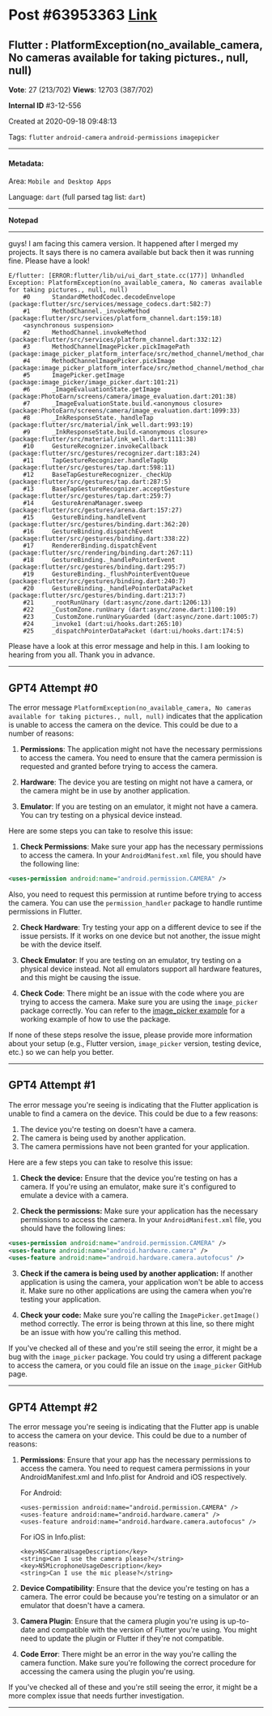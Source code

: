 
# Post \#63953363 [Link](https://stackoverflow.com/questions/63953363/)

## Flutter : PlatformException(no_available_camera, No cameras available for taking pictures., null, null)

**Vote**: 27 (213/702) **Views**: 12703 (387/702) 

**Internal ID** \#3-12-556

Created at 2020-09-18 09:48:13

Tags: `flutter` `android-camera` `android-permissions` `imagepicker`

----------

#### Metadata:

Area: `Mobile and Desktop Apps`

Language: `dart` (full parsed tag list: `dart`)

----------

**Notepad**


----------

guys! I am facing this camera version. It happened after I merged my projects. It says there is no camera available but back then it was running fine. Please have a look!
```
E/flutter: [ERROR:flutter/lib/ui/ui_dart_state.cc(177)] Unhandled Exception: PlatformException(no_available_camera, No cameras available for taking pictures., null, null)
    #0      StandardMethodCodec.decodeEnvelope (package:flutter/src/services/message_codecs.dart:582:7)
    #1      MethodChannel._invokeMethod (package:flutter/src/services/platform_channel.dart:159:18)
    <asynchronous suspension>
    #2      MethodChannel.invokeMethod (package:flutter/src/services/platform_channel.dart:332:12)
    #3      MethodChannelImagePicker.pickImagePath (package:image_picker_platform_interface/src/method_channel/method_channel_image_picker.dart:62:21)
    #4      MethodChannelImagePicker.pickImage (package:image_picker_platform_interface/src/method_channel/method_channel_image_picker.dart:30:25)
    #5      ImagePicker.getImage (package:image_picker/image_picker.dart:101:21)
    #6      _ImageEvaluationState.getImage (package:PhotoEarn/screens/camera/image_evaluation.dart:201:38)
    #7      _ImageEvaluationState.build.<anonymous closure> (package:PhotoEarn/screens/camera/image_evaluation.dart:1099:33)
    #8      _InkResponseState._handleTap (package:flutter/src/material/ink_well.dart:993:19)
    #9      _InkResponseState.build.<anonymous closure> (package:flutter/src/material/ink_well.dart:1111:38)
    #10     GestureRecognizer.invokeCallback (package:flutter/src/gestures/recognizer.dart:183:24)
    #11     TapGestureRecognizer.handleTapUp (package:flutter/src/gestures/tap.dart:598:11)
    #12     BaseTapGestureRecognizer._checkUp (package:flutter/src/gestures/tap.dart:287:5)
    #13     BaseTapGestureRecognizer.acceptGesture (package:flutter/src/gestures/tap.dart:259:7)
    #14     GestureArenaManager.sweep (package:flutter/src/gestures/arena.dart:157:27)
    #15     GestureBinding.handleEvent (package:flutter/src/gestures/binding.dart:362:20)
    #16     GestureBinding.dispatchEvent (package:flutter/src/gestures/binding.dart:338:22)
    #17     RendererBinding.dispatchEvent (package:flutter/src/rendering/binding.dart:267:11)
    #18     GestureBinding._handlePointerEvent (package:flutter/src/gestures/binding.dart:295:7)
    #19     GestureBinding._flushPointerEventQueue (package:flutter/src/gestures/binding.dart:240:7)
    #20     GestureBinding._handlePointerDataPacket (package:flutter/src/gestures/binding.dart:213:7)
    #21     _rootRunUnary (dart:async/zone.dart:1206:13)
    #22     _CustomZone.runUnary (dart:async/zone.dart:1100:19)
    #23     _CustomZone.runUnaryGuarded (dart:async/zone.dart:1005:7)
    #24     _invoke1 (dart:ui/hooks.dart:265:10)
    #25     _dispatchPointerDataPacket (dart:ui/hooks.dart:174:5)
```

Please have a look at this error message and help in this. I am looking to hearing from you all. Thank you in advance.


----------
        
## GPT4 Attempt \#0

The error message `PlatformException(no_available_camera, No cameras available for taking pictures., null, null)` indicates that the application is unable to access the camera on the device. This could be due to a number of reasons:

1. **Permissions**: The application might not have the necessary permissions to access the camera. You need to ensure that the camera permission is requested and granted before trying to access the camera.

2. **Hardware**: The device you are testing on might not have a camera, or the camera might be in use by another application.

3. **Emulator**: If you are testing on an emulator, it might not have a camera. You can try testing on a physical device instead.

Here are some steps you can take to resolve this issue:

1. **Check Permissions**: Make sure your app has the necessary permissions to access the camera. In your `AndroidManifest.xml` file, you should have the following line:

```xml
<uses-permission android:name="android.permission.CAMERA" />
```

Also, you need to request this permission at runtime before trying to access the camera. You can use the `permission_handler` package to handle runtime permissions in Flutter.

2. **Check Hardware**: Try testing your app on a different device to see if the issue persists. If it works on one device but not another, the issue might be with the device itself.

3. **Check Emulator**: If you are testing on an emulator, try testing on a physical device instead. Not all emulators support all hardware features, and this might be causing the issue.

4. **Check Code**: There might be an issue with the code where you are trying to access the camera. Make sure you are using the `image_picker` package correctly. You can refer to the [image_picker example](https://pub.dev/packages/image_picker/example) for a working example of how to use the package.

If none of these steps resolve the issue, please provide more information about your setup (e.g., Flutter version, `image_picker` version, testing device, etc.) so we can help you better.

--------

## GPT4 Attempt \#1

The error message you're seeing is indicating that the Flutter application is unable to find a camera on the device. This could be due to a few reasons:

1. The device you're testing on doesn't have a camera.
2. The camera is being used by another application.
3. The camera permissions have not been granted for your application.

Here are a few steps you can take to resolve this issue:

1. **Check the device:** Ensure that the device you're testing on has a camera. If you're using an emulator, make sure it's configured to emulate a device with a camera.

2. **Check the permissions:** Make sure your application has the necessary permissions to access the camera. In your `AndroidManifest.xml` file, you should have the following lines:

```xml
<uses-permission android:name="android.permission.CAMERA" />
<uses-feature android:name="android.hardware.camera" />
<uses-feature android:name="android.hardware.camera.autofocus" />
```

3. **Check if the camera is being used by another application:** If another application is using the camera, your application won't be able to access it. Make sure no other applications are using the camera when you're testing your application.

4. **Check your code:** Make sure you're calling the `ImagePicker.getImage()` method correctly. The error is being thrown at this line, so there might be an issue with how you're calling this method.

If you've checked all of these and you're still seeing the error, it might be a bug with the `image_picker` package. You could try using a different package to access the camera, or you could file an issue on the `image_picker` GitHub page.

--------

## GPT4 Attempt \#2

The error message you're seeing is indicating that the Flutter app is unable to access the camera on your device. This could be due to a number of reasons:

1. **Permissions**: Ensure that your app has the necessary permissions to access the camera. You need to request camera permissions in your AndroidManifest.xml and Info.plist for Android and iOS respectively.

    For Android:
    ```
    <uses-permission android:name="android.permission.CAMERA" />
    <uses-feature android:name="android.hardware.camera" />
    <uses-feature android:name="android.hardware.camera.autofocus" />
    ```
    For iOS in Info.plist:
    ```
    <key>NSCameraUsageDescription</key>
    <string>Can I use the camera please?</string>
    <key>NSMicrophoneUsageDescription</key>
    <string>Can I use the mic please?</string>
    ```

2. **Device Compatibility**: Ensure that the device you're testing on has a camera. The error could be because you're testing on a simulator or an emulator that doesn't have a camera.

3. **Camera Plugin**: Ensure that the camera plugin you're using is up-to-date and compatible with the version of Flutter you're using. You might need to update the plugin or Flutter if they're not compatible.

4. **Code Error**: There might be an error in the way you're calling the camera function. Make sure you're following the correct procedure for accessing the camera using the plugin you're using.

If you've checked all of these and you're still seeing the error, it might be a more complex issue that needs further investigation.

--------
